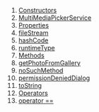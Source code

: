 1.  [Constructors](./MultiMediaPickerService-class#constructors.md)
2.  [MultiMediaPickerService](./MultiMediaPickerService/MultiMediaPickerService.md)
3.  [Properties](./MultiMediaPickerService-class#instance-properties.md)
4.  [fileStream](./MultiMediaPickerService/fileStream.md)
5.  [hashCode](https://api.flutter.dev/flutter/dart-core/Object/hashCode.html)
6.  [runtimeType](https://api.flutter.dev/flutter/dart-core/Object/runtimeType.html)
7.  [Methods](./MultiMediaPickerService-class#instance-methods.md)
8.  [getPhotoFromGallery](./MultiMediaPickerService/getPhotoFromGallery.md)
9.  [noSuchMethod](https://api.flutter.dev/flutter/dart-core/Object/noSuchMethod.html)
10. [permissionDeniedDialog](./MultiMediaPickerService/permissionDeniedDialog.md)
11. [toString](https://api.flutter.dev/flutter/dart-core/Object/toString.html)
12. [Operators](./MultiMediaPickerService-class#operators.md)
13. [operator
    ==](https://api.flutter.dev/flutter/dart-core/Object/operator_equals.html)
